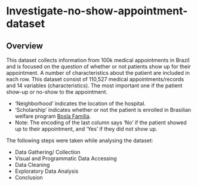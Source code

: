 # Investigate-no-show-appointment-dataset
## Overview
This dataset collects information from 100k medical appointments in Brazil and is focused on the question of whether or not patients show up for their appointment. A number of characteristics about the patient are included in each row. This dataset consist of  110,527 medical appointments/records and 14 variables (characteristics). The most important one if the patient show-up or no-show to the appointment. 
- ‘Neighborhood’ indicates the location of the hospital.
- ‘Scholarship’ indicates whether or not the patient is enrolled in Brasilian welfare program  [Bosla Familia](https://en.wikipedia.org/wiki/Bolsa_Fam%C3%ADlia).
- Note:  The encoding of the last column says ‘No’ if the patient showed up to their appointment, and ‘Yes’ if they did not show up.

The following steps were taken while analysing the dataset:
- Data Gathering/ Collection
- Visual and Programmatic Data Accessing
- Data Cleaning
- Exploratory Data Analysis
- Conclusion
